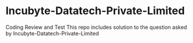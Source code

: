 # Incubyte-Datatech-Private-Limited
Coding Review and Test
This repo includes solution to the question asked by Incubyte-Datatech-Private-Limited
